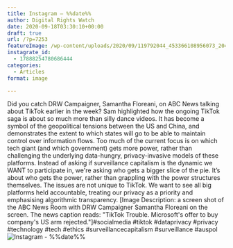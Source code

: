 ```yaml
---
title: Instagram – %%date%%
author: Digital Rights Watch
date: 2020-09-18T03:30:10+00:00
draft: true
url: /?p=7253
featureImage: /wp-content/uploads/2020/09/119792044_453366108956073_2041741631265227400_n.jpg
instagrate_id:
  - 17888254780686444
categories:
  - Articles
format: image

---
```

Did you catch DRW Campaigner, Samantha Floreani, on ABC News talking about TikTok earlier in the week? Sam highlighted how the ongoing TikTok saga is about so much more than silly dance videos. It has become a symbol of the geopolitical tensions between the US and China, and demonstrates the extent to which states will go to be able to maintain control over information flows. Too much of the current focus is on which tech giant (and which government) gets more power, rather than challenging the underlying data-hungry, privacy-invasive models of these platforms. Instead of asking if surveillance capitalism is the dynamic we WANT to participate in, we're asking who gets a bigger slice of the pie. It’s about who gets the power, rather than grappling with the power structures themselves. The issues are not unique to TikTok. We want to see all big platforms held accountable, treating our privacy as a priority and emphasising algorithmic transparency. [Image Description: a screen shot of the ABC News Room with DRW Campaigner Samantha Floreani on the screen. The news caption reads: "TikTok Trouble. Microsoft's offer to buy company's US arm rejected."]#socialmedia #tiktok #dataprivacy #privacy #technology #tech #ethics #surveillancecapitalism #surveillance #auspol  
<img decoding="async" src="/wp-content/uploads/2020/09/119792044_453366108956073_2041741631265227400_n.jpg" alt="Instagram - %%date%%" />